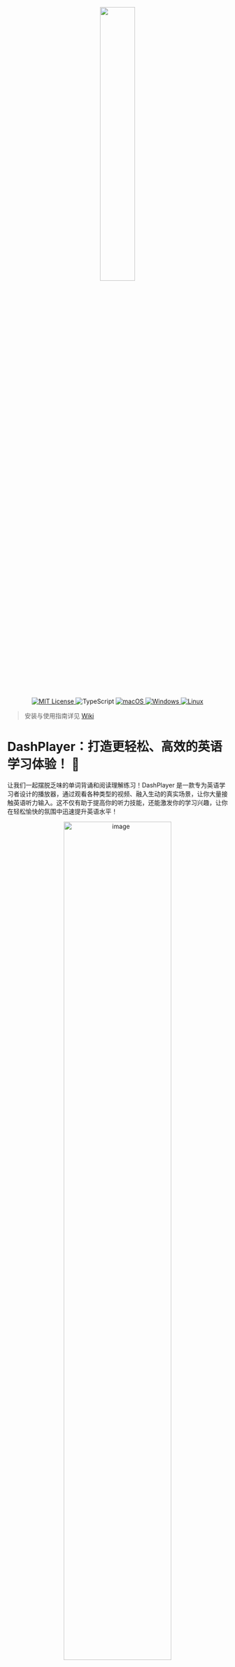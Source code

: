 <p align="center">
<img src="https://user-images.githubusercontent.com/39454841/226364979-9c96a838-aa43-4b70-89d8-8ea83d59fc0f.png" width="40%" />
</p>

<p align="center">
  <a href="LICENSE" target="_blank">
    <img alt="MIT License" src="https://img.shields.io/github/license/solidSpoon/DashPlayer.svg?style=flat-square" />
  </a>

  <!-- TypeScript Badge -->
  <img alt="TypeScript" src="https://img.shields.io/badge/-TypeScript-blue?style=flat-square&logo=typescript&logoColor=white" />

  <a href="https://github.com/solidSpoon/DashPlayer/releases" target="_blank">
    <img alt="macOS" src="https://img.shields.io/badge/-macOS-black?style=flat-square&logo=apple&logoColor=white" />
  </a>

  <a href="https://github.com/solidSpoon/DashPlayer/releases" target="_blank">
    <img alt="Windows" src="https://img.shields.io/badge/-Windows-blue?style=flat-square&logo=windows&logoColor=white" />
  </a>

  <a href="https://github.com/solidSpoon/DashPlayer/releases" target="_blank">
    <img alt="Linux" src="https://img.shields.io/badge/-Linux-yellow?style=flat-square&logo=linux&logoColor=white" />
  </a>
</p>

> 安装与使用指南详见 [Wiki](https://github.com/solidSpoon/DashPlayer/wiki)

# DashPlayer：打造更轻松、高效的英语学习体验！ 🎉

让我们一起摆脱乏味的单词背诵和阅读理解练习！DashPlayer 是一款专为英语学习者设计的播放器，通过观看各种类型的视频、融入生动的真实场景，让你大量接触英语听力输入。这不仅有助于提高你的听力技能，还能激发你的学习兴趣，让你在轻松愉快的氛围中迅速提升英语水平！

<p align="center">
    <img width="70%" alt="image" src="https://github.com/solidSpoon/DashPlayer/assets/39454841/252a785a-cef4-445b-a8da-c3243f4fcddd">
</p>

## 为什么选择 DashPlayer？ 🌟

1. **输入大量听力：** 研究表明，英语学习关键是丰富的听力输入。DashPlayer 让你通过观看视频，沉浸真实英语环境，提高听力。
2. **基于兴趣学习：** 选择自己喜欢的话题和视频，让学习变得更加有趣，增强记忆效果。
3. **一款软件，多重能力：** DashPlayer 不仅提高了你的听力，还能顺带锻炼口语、阅读和写作能力，提升综合英语水平。
4. **强大功能，轻松掌握：** DashPlayer 配备丰富实用功能，如支持按字幕跳转、机器翻译、查词等，让学习更高效！

## DashPlayer 主要特性 ✨

- **按字幕跳转：** 通过打开视频文件和对应的字幕文件，实现按行跳转视频，轻松重复学习难懂句子。
- **支持机器翻译：** 机器翻译相较于人工翻译更忠实于原文。DashPlayer 同时支持展示机器翻译与人工翻译，让你学习更高效。
- **Mac 下支持 Bob 查词：** 整合 Bob 查词工具，让你随时查询单词释义。
- **可调整界面尺寸：** 界面尺寸可调，适应不同屏幕和学习场景。
- **记录播放位置：** 自动记录上次播放位置，方便下次接着学习。
- **蓝牙遥控操作：** 支持蓝牙遥控，让你随时调整音量、跳转视频，英语学习更轻松！

## 为什么大量听力输入如此重要？ 🎧

通过大量听力输入，你能：

1. **提高语感：** 大量听力输入让你更容易掌握英语的语音、语调和节奏，让你的英语听说读写更地道。
2. **拓展词汇量：** 与枯燥的单词背诵相比，通过听力输入学到的新词更容易记住，且更符合实际应用场景。
3. **提升语法水平：** 大量听力输入让你在实际语境中学习英语语法，使你更自然地掌握和应用英语语法规则。
4. **锻炼口语表达：** 通过模仿视频中的发音和表达方式，帮助你提高口语表达能力，变得更加流利、自信。
5. **培养思维逻辑：** 观看英语视频，你需要理解说话者的逻辑和思路，从而提升自己的英语思维能力。

## 如何开始使用 DashPlayer？ 🚀

1. **下载安装：** 前往 GitHub 项目页面下载 DashPlayer，按照说明完成安装，详见[安装说明](#安装说明)。
2. **打开视频文件：** 选择一个英语视频文件及其对应的字幕文件，开始享受 DashPlayer 带来的全新学习体验。
3. **个性化设置：** 根据自己的需求，调整界面尺寸、音量等设置，让学习更舒适。
4. **利用遥控器：** 连接蓝牙遥控器，轻松控制视频播放，让学习更轻松。

## 成为英语达人的秘诀 💡

DashPlayer 坚持轻松愉快的英语学习理念，让你不再死磕每一个句子或单词。在学习过程中，我们鼓励用户顺其自然地接受新知识，因为重要的句式和单词一定会在后面的学习中反复出现，你会在不知不觉中掌握它们。以下是我们的一些建议，帮助你更好地理解本项目的理念：

### 1. 保持耐心，持之以恒 ⌛

英语学习是一个长期的过程，需要时间和耐心。DashPlayer 为你提供了一个轻松愉快的学习方式，但仍需你坚持不懈地投入。遇到难以理解的句子或单词时，不必强求，相信自己会在后续学习中逐渐掌握它们。

### 2. 如何提高学习效果？📈

选择自己感兴趣的视频材料，保持学习的兴趣和动力。多关注视频中的语境和非语言信息，帮助理解和记忆。同时，坚持定期复习，巩固已学到的知识

### 3. 利用腾讯云翻译，轻松掌握内容 💬

想启用机器翻译功能？只需在设置界面配置腾讯云密钥，即可轻松解决疑难问题，让学习更高效。

### 3. 如何更轻松地学习英语？🕹️

为了让你的学习更轻松，DashPlayer 支持蓝牙遥控操作。你可在淘宝购入带有模拟键盘功能的迷你手柄，手柄可以让你方便地控制视频播放，调整音量等。有了手柄，你可以更专注于学习内容，而不是操作上的繁琐。

## 结语 🎯

DashPlayer 让你告别枯燥无味的学习方式，通过观看视频来获得大量的听力输入，全方位提升你的英语水平！赶快加入我们，一起享受轻松愉快的英语学习之旅吧！

**让 DashPlayer 陪伴你成为英语达人！** 🌈

---

**安装指南，如何使用蓝牙手柄，开发文档等详见 [wiki](https://github.com/solidSpoon/DashPlayer/wiki/)**


